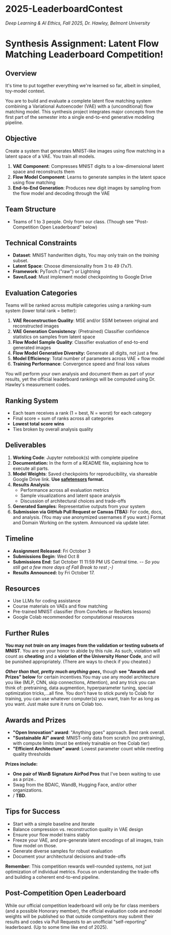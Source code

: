 # 2025-LeaderboardContest


*Deep Learning & AI Ethics, Fall 2025, Dr. Hawley, Belmont University*

# Synthesis Assignment: Latent Flow Matching Leaderboard Competition!

## Overview

It's time to put together everything we're learned so far, albeit in simplied, toy-model context.  

You are to build and evaluate a complete latent flow matching system combining a Variational Autoencoder (VAE) with a  (unconditional) flow matching model. This synthesis project integrates major concepts from the first part of the semester into a single end-to-end generative modeling pipeline.

## Objective

Create a system that generates MNIST-like images using flow matching in a latent space of a VAE. You train all models.

1. **VAE Component**: Compresses MNIST digits to a low-dimensional latent space and reconstructs them
2. **Flow Model Component**: Learns to generate samples in the latent space using flow matching
3. **End-to-End Generation**: Produces new digit images by sampling from the flow model and decoding through the VAE

## Team Structure

- Teams of 1 to 3 people. Only from our class. (Though see "Post-Competition Open Leaderboard" below)

## Technical Constraints

- **Dataset**: MNIST handwritten digits,  You may only train on the *training* subset. 
- **Latent Space**: Choose dimensionality from 3 to 49 (7x7). 
- **Framework**: PyTorch ("raw") or Lightning
- **Save/Load**: Must implement model checkpointing to Google Drive

## Evaluation Categories

Teams will be ranked across multiple categories using a ranking-sum system (lower total rank = better):

1. **VAE Reconstruction Quality**: MSE and/or SSIM between original and reconstructed images
2. **VAE Generation Consistency**: (Pretrained) Classifier confidence statistics on samples from latent space
3. **Flow Model Sample Quality**: Classifier evaluation of end-to-end generated images
4. **Flow Model Generative Diversity:** Genereate all digits, not just a few. 
5. **Model Efficiency**: Total number of parameters across VAE + flow model
6. **Training Performance**: Convergence speed and final loss values

You will perform your own analysis and document them as part of your results, yet the official leaderboard rankings will be computed using Dr. Hawley's measurement codes.

## Ranking System

- Each team receives a rank (1 = best, N = worst) for each category
- Final score = sum of ranks across all categories
- **Lowest total score wins**
- Ties broken by overall analysis quality

## Deliverables

1. **Working Code**: Jupyter notebook(s) with complete pipeline
2. **Documentation:** In the form of a README file, explaining how to execute all parts. 
3. **Model Weights**: Saved checkpoints for reproducibility, via shareable Google Drive link. **Use [safetensors](https://huggingface.co/docs/safetensors/en/index) format.**
4. **Results Analysis**: 
   - Performance across all evaluation metrics
   - Sample visualizations and latent space analysis
   - Discussion of architectural choices and trade-offs
5. **Generated Samples**: Representative outputs from your system
6. **Submission via GitHub Pull Request or Canvas (TBA):** For code, docs, and analysis. (You may use anonymized usernames if you want.) Format and Domain  Working on the system. Announced via update later.

## Timeline

- **Assignment Released**: Fri October 3
- **Submissions Begin**: Wed Oct 8 
- **Submissions End**: Sat October 11 11:59 PM US Central time.  -- *So you still get a few more days of Fall Break to rest ;-)* 
- **Results Announced:** by Fri October 17.

## Resources

- Use LLMs for coding assistance
- Course materials on VAEs and flow matching
- Pre-trained MNIST classifier (from ConvNets or  ResNets lessons)
- Google Colab recommended for computational resources

## Further Rules

**You may not *train* on any images from the validation or testing subsets of MNIST**. You are on your honor to abide by this rule. As such, violation will count as **cheating** and a **violation of the University Honor Code**, and will be punished appropriately. (There are ways to check if you cheated.)

***Other than that, pretty much anything goes*,** though **see "Awards and Prizes" below** for certain incentives.You may use any model architecture you like (MLP, CNN, skip connections, Attention), and any trick you can think of: pretraining, data augmention, hyperparameter tuning, special optimization tricks,...all fine.  You don't have to stick purely to Colab for training, you can use whatever computer(s) you want, train for as long as you want.  Just make sure it runs on Colab too.

## Awards and Prizes

- **"Open Innovation" award**: "Anything goes" approach. Best rank overall.
- **"Sustainable AI" award**: MNIST-only data from scratch (no pretraining), with compute limits (must be entirely trainable on free Colab tier)
- **"Efficient Architecture" award**: Lowest parameter count while meeting quality thresholds

**Prizes include:**

- **One pair of WanB Signature AirPod Pros** that I've been waiting to use as a prize..
- Swag from the BDAIC, WandB, Hugging Face, and/or other organizations.
- / **TBD**.

## Tips for Success

- Start with a simple baseline and iterate
- Balance compression vs. reconstruction quality in VAE design
- Ensure your flow model trains stably
- Freeze your VAE, and pre-generate latent encodings of all images, train flow model on those.
- Generate diverse samples for robust evaluation
- Document your architectural decisions and trade-offs

**Remember**: This competition rewards well-rounded systems, not just optimization of individual metrics. Focus on understanding the trade-offs and building a coherent end-to-end pipeline.

## Post-Competition Open Leaderboard

While our official competition leaderboard will only be for class members (and a possible Honorary member), the official evaluation code and model weights will be published so that outside competitors may submit their results and codes via Pull Requests to an unofficial "self-reporting" leaderboard. (Up to some time like end of 2025).
